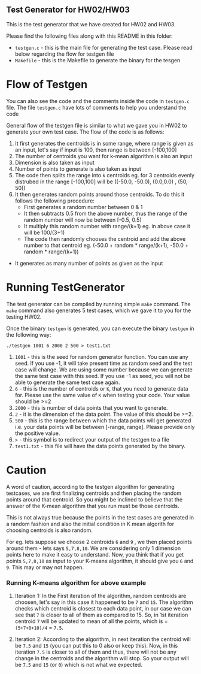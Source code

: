 ## Test Generator for HW02/HW03
This is the test generator that we have created for HW02 and HW03.

Please find the following files along with this README in this folder:
* `testgen.c` - this is the main file for generating the test case. Please read below regarding the flow for testgen file
* `Makefile` - this is the Makefile to generate the binary for the tesgen


Flow of Testgen
================

You can also see the code and the comments inside the code in `testgen.c` file. The file `testgen.c` have lots of comments to help you understand the code

General flow of the testgen file is similar to what we gave you in HW02 to generate your own test case. The flow of the code is as follows:

1. It first generates the centroids is in some range, where range is given as an input, let's say if input is 100, then range is between [-100,100]
2. The number of centroids you want for k-mean algorithm is also an input
3. Dimension is also taken as input
4. Number of points to generate is also taken as input
5. The code then splits the range into `k` centroids eg. for 3 centroids evenly distrubed in the range [-100,100] will be ((-50.0, -50.0), (0.0,0.0) , (50, 50))
6. It then generates random points around those centroids. To do this it follows the following procedure:
	* First generates a random number between 0 & 1
	* It then subtracts 0.5 from the above number, thus the range of the random number will now be between [-0.5, 0.5]
	* It multiply this random number with range/(k+1) eg. in above case it will be 100/(3+1)
	* The code then randomly chooses the centroid and add the above number to that centroid eg. (-50.0 + random * range/(k+1), -50.0 + random * range/(k+1))
  * It generates as many number of points as given as the input


Running TestGenerator
=====================
The test generator can be compiled by running simple `make` command. 
The `make` command also generates 5 test cases, which we gave it to you for the testing HW02. 

Once the binary `testgen` is generated, you can execute the binary `testgen` in the following way:

```
./testgen 1001 6 2000 2 500 > test1.txt
```
1. `1001` - this is the seed for random generator function. You can use any seed. If you use -1, it will take present time as random seed and the test case will change. We are using some number because we can generate the same test case with this seed. If you use -1 as seed, you will not be able to generate the same test case again.
2. `6` - this is the number of centroids or `K`, that you need to generate data for. Please use the same value of `K` when testing your code. Your value should be >=2
3. `2000` - this is number of data points that you want to generate.
4. `2` - it is the dimension of the data point. The value of this should be >=2.
5. `500` - this is the range between which the data points will get generated i.e. your data points will be between [-range, range]. Please provide only the positive value.
6. `>` - this symbol is to redirect your output of the testgen to a file
7. `test1.txt` - this file will have the data points generated by the binary.


Caution
===========
A word of caution, according to the testgen algorithm for generating testcases, we are first finalizing centroids 
and then placing the random points around
that centroid. So you might be inclined to believe that the answer of the K-mean algorithm that you run must be those centroids. 


This is not always true
because the points in the test cases are generated in a random fashion and also the initial condition in K mean algorith 
for choosing centroids is also random. 


For eg. lets suppose we choose 2 centroids `6` and `9` , we then placed points around them - lets says `5,7,8,10`. We are considering only 1 dimension
points here to make it easy to understand. Now, you think that if you get points `5,7,8,10` as input to your K-means algorithm, it should give you
`6` and `9`. This may or may not happen. 

### Running K-means algorithm for above example
1. Iteration 1: In the First iteration of the algorithm, random centroids are choosen, let's say in this case it happened to be `7` and `15`. The algorithm checks which centroid is closest to each data point, in our case we can see that `7` is closer to all of them as compared to 15. So, in 1st iteration centroid 
`7` will be updated to mean of all the points, which is = `(5+7+8+10)/4` = `7.5`. 

2. Iteration 2: According to the algorithm,
in next iteration the centroid will be `7.5` and `15` (you can put this to 0 also or keep this). Now, in this iteration `7.5` is closer to all of 
them and thus, there will not be any change in the centroids and the algorithm will stop. So your output will be `7.5` and `15` (or `0`) which is not what we expected.

